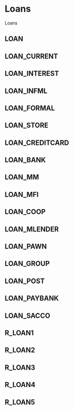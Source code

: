# Loans

Loans

## LOAN
## LOAN_CURRENT
## LOAN_INTEREST
## LOAN_INFML
## LOAN_FORMAL
## LOAN_STORE
## LOAN_CREDITCARD
## LOAN_BANK
## LOAN_MM
## LOAN_MFI
## LOAN_COOP
## LOAN_MLENDER
## LOAN_PAWN
## LOAN_GROUP
## LOAN_POST
## LOAN_PAYBANK
## LOAN_SACCO
## R_LOAN1
## R_LOAN2
## R_LOAN3
## R_LOAN4
## R_LOAN5
